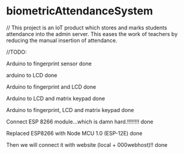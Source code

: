 # biometricAttendanceSystem



// This project is an IoT product which stores and marks students attendance into the admin server. This eases the work of teachers by reducing the manual insertion of attendance.




//TODO: 

Arduino to fingerprint sensor done

arduino to LCD done

Arduino to fingerprint and LCD done

Arduino to LCD and matrix keypad done 

Arduino to fingerprint, LCD and matrix keypad done 

Connect ESP 8266 module...which is damn hard.!!!!!!!! done

Replaced ESP8266 with Node MCU 1.0 (ESP-12E) done

Then we will connect it with website (local + 000webhost)!! done
